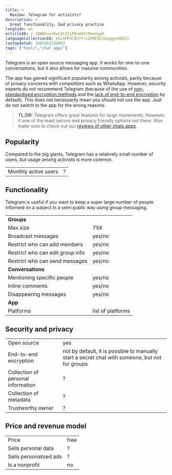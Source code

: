 ```yaml
---
title: >
  Review: Telegram for activists?
description: >
  Great functionality, bad privacy practice
langCode: en
articleID: z_tDNNkne3VwL9tS2iP8nH55rMmaYggH
languageCollectionID: khi5FPdl8V7Y-LIPQPIUJGugqyz8D8lI
lastUpdated: 1602562146903
tags: ["tools","chat apps"]
---
```


Telegram is an open source messaging app. It works for one-to-one conversations, but it also allows for massive communities.

The app has gained significant popularity among activists, partly because of privacy concerns with competitors such as WhatsApp. However, security experts do not recommend Telegram (because of the use of [non-standardised encryption methods](https://security.stackexchange.com/questions/49782/is-telegram-secure) and the [lack of end-to-end encryption](https://www.kaspersky.com/blog/telegram-privacy-security/38444/) by default). This does not necessarily mean you should not use the app. Just do not switch to the app for the wrong reasons.

> **TL;DR:** Telegram offers great features for large movements. However, it one of the least secure and privacy friendly options out there. Also make sure to check out our [reviews of other chats apps](/tools/chat-apps).

## **Popularity**

Compared to the big giants, Telegram has a relatively small number of users, but usage among activists is more common.

<div><table><tbody><tr><td>Monthly active users</td><td>?</td></tr></tbody></table></div>

## **Functionality**

Telegram is useful if you want to keep a super large number of people informed on a subject in a semi public way using group messaging.

<div><table><tbody><tr><td><strong>Groups</strong></td></tr><tr><td>Max size</td><td>75K</td></tr><tr><td>Broadcast messages</td><td>yes/no</td></tr><tr><td>Restrict who can add members</td><td>yes/no</td></tr><tr><td>Restrict who can edit group info</td><td>yes/no</td></tr><tr><td>Restrict who can send messages</td><td>yes/no</td></tr><tr><td><strong>Conversations</strong></td></tr><tr><td>Mentioning specific people</td><td>yes/no</td></tr><tr><td>Inline comments</td><td>yes/no</td></tr><tr><td>Disappearing messages</td><td>yes/no</td></tr><tr><td><strong>App</strong></td></tr><tr><td>Platforms</td><td>list of platforms</td></tr></tbody></table></div>

## **Security and privacy**

<div><table><tbody><tr><td>Open source</td><td>yes</td></tr><tr><td>End-to-end encryption</td><td>not by default, it is possible to manually start a secret chat with someone, but not for groups</td></tr><tr><td>Collection of personal information</td><td>?</td></tr><tr><td>Collection of metadata</td><td>?</td></tr><tr><td>Trustworthy owner</td><td>?</td></tr></tbody></table></div>

## **Price and revenue model**

<div><table><tbody><tr><td>Price</td><td>free</td></tr><tr><td>Sells personal data</td><td>?</td></tr><tr><td>Sells personalised ads</td><td>?</td></tr><tr><td>Is a nonprofit</td><td>no</td></tr></tbody></table></div>